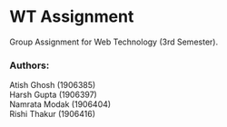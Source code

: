 # WT Assignment
Group Assignment for Web Technology (3rd Semester).
<br>
### Authors:
Atish Ghosh (1906385)
<br>
Harsh Gupta (1906397)
<br>
Namrata Modak (1906404)
<br>
Rishi Thakur (1906416)
